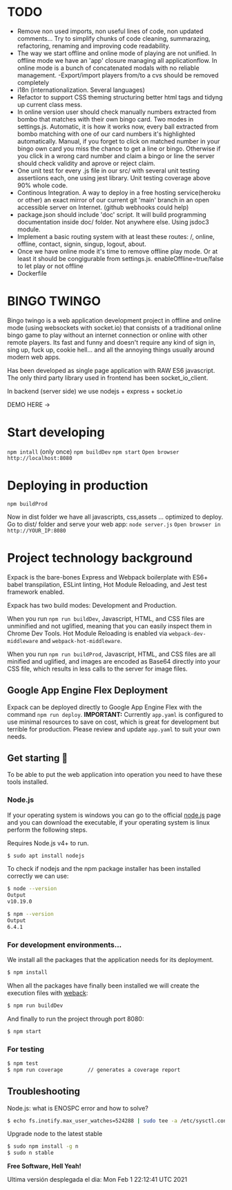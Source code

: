 # TODO
- Remove non used imports, non useful lines of code, non updated comments... Try to simplify chunks of code cleaning, summarazing, refactoring, renaming and improving code readability.  
- The way we start offline and online mode of playing are not unified. In offline mode we have an 'app' closure managing all applicationflow. In online mode is a bunch of concatenated modals with no reliable management.
-Export/import players from/to a cvs should be removed completely
- i18n (internationalization. Several languages)
- Refactor to support CSS theming structuring better html tags and tidyng up current class mess.
- In online version user should check manually numbers extracted from bombo that matches with their own bingo card. Two modes in settings.js. Automatic, it is how it works now, every ball extracted from bombo matching with one of our card numbers it's highlighted automatically. Manual, if you forget to click on matched number in your bingo own card you miss the chance to get a line or bingo. Otherwise if you click in a wrong card number and claim a bingo or line the server should check validity and aprove or reject claim.
- One unit test for every .js file in our src/ with several unit testing assertiions each, one using jest library. Unit testing coverage above 90% whole code.
- Continous Integration. A way to deploy in a free hosting service(heroku or other) an exact mirror of our current git 'main' branch in an open accessible server on Internet. (github webhooks could help)
- package.json should include 'doc' script. It will build programming documentation inside doc/ folder. Not anywhere else. Using jsdoc3 module.
- Implement a basic routing system with at least these routes: /, online, offline, contact, signin, singup, logout, about.
- Once we have online mode it's time to remove offline play mode. Or at least it should be congigurable from settings.js. enableOffline=true/false to let play or not offline
- Dockerfile


# BINGO TWINGO
Bingo twingo is a web application development project in offline and online mode (using websockets with socket.io) that consists of a traditional online bingo game to play without an internet connection or online with other remote players. Its fast and funny and doesn't require any kind of sign in, sing up, fuck up, cookie hell... and all the annoying things usually around modern web apps.

Has been developed as single page application with RAW ES6 javascript. The only third party library used in frontend has been socket_io_client.

In backend (server side) we use nodejs + express + socket.io

DEMO HERE ->

# Start developing
`npm intall`   (only once)
`npm buildDev`
`npm start`
`Open browser http://localhost:8080`
 

# Deploying in production 
`npm buildProd`

Now in dist folder we have all javascripts, css,assets ... optimized to deploy.
Go to dist/ folder and serve your web app:
`node server.js`
`Open browser in http://YOUR_IP:8080`


# Project technology background 

Expack is the bare-bones Express and Webpack boilerplate with ES6+ babel transpilation, ESLint linting, Hot Module Reloading, and Jest test framework enabled.

Expack has two build modes: Development and Production.

When you run `npm run buildDev`, Javascript, HTML, and CSS files are unminified and not uglified, meaning that you can easily inspect them in Chrome Dev Tools. Hot Module Reloading is enabled via `webpack-dev-middleware` and `webpack-hot-middleware`. 

When you run `npm run buildProd`, Javascript, HTML, and CSS files are all minified and uglified, and images are encoded as Base64 directly into your CSS file, which results in less calls to the server for image files.

## Google App Engine Flex Deployment

Expack can be deployed directly to Google App Engine Flex with the command `npm run deploy`. **IMPORTANT:** Currently `app.yaml` is configured to use minimal resources to save on cost, which is great for development but terrible for production. Please review and update `app.yaml` to suit your own needs.

## Get starting 🚀
To be able to put the web application into operation you need to have these tools installed.

### Node.js
If your operating system is windows you can go to the official [node.js][nodejs] page and you can download the executable, if your operating system is linux perform the following steps.

Requires Node.js v4+ to run.
```sh
$ sudo apt install nodejs
```

To check if nodejs and the npm package installer has been installed correctly we can use:
```sh
$ node --version
Output
v10.19.0

$ npm --version
Output
6.4.1
```

### For development environments…

We install all the packages that the application needs for its deployment.
``` sh
$ npm install
```
When all the packages have finally been installed we will create the execution files with [weback][webpack]:
``` sh
$ npm run buildDev
```
And finally to run the project through port 8080:
``` sh
$ npm start
```
### For testing
``` sh
$ npm test
$ npm run coverage        // generates a coverage report
```

## Troubleshooting

Node.js: what is ENOSPC error and how to solve?
``` sh
$ echo fs.inotify.max_user_watches=524288 | sudo tee -a /etc/sysctl.conf && sudo sysctl -p
```

Upgrade node to the latest stable
``` sh
$ sudo npm install -g n
$ sudo n stable
```
**Free Software, Hell Yeah!**

   [nodejs]: <https://nodejs.org/es/>
   [webpack]: <https://webpack.js.org/>


Ultima versión desplegada el dia: Mon Feb  1 22:12:41 UTC 2021 
